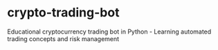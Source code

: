 # crypto-trading-bot
Educational cryptocurrency trading bot in Python - Learning automated trading concepts and risk management
